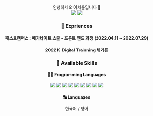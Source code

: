 
<div align="center">
안녕하세요 이치윤입니다 👋
<div>
 <a href="https://carrick0708.tistory.com/" target="_blank"><img src="https://img.shields.io/badge/%20-Blog-orange"/></a>
 <img src="https://img.shields.io/badge/%20-carrick035%40gmail.com-red"/>
</div>
 
 </div>




<div align="center">


### 🏫 Expriences

#### 패스트캠퍼스 : 메가바이트 스쿨 - 프론트 엔드 과정 (2022.04.11 ~ 2022.07.29)
#### 2022 K-Digital Trainning 해커톤
 
  

### 🧰 Available Skills
    
   #### 🧑‍💻 Programming Languages
  
 <div>
   <img src="https://img.shields.io/badge/html5-E34F26?style=for-the-badge&logo=html5&logoColor=white">
    <img src="https://img.shields.io/badge/css-1572B6?style=for-the-badge&logo=css&logoColor=white">
    <img src="https://img.shields.io/badge/Sass-CC6699?style=for-the-badge&logo=sass&logoColor=white" />  
    <img src="https://img.shields.io/badge/styledcomponents-DB7093?style=for-the-badge&logo=styledcomponents&logoColor=white"/>
    <img src="https://img.shields.io/badge/JavaScript-F7DF1E?style=for-the-badge&logo=JavaScript&logoColor=white"/>
    <img src="https://img.shields.io/badge/typescript-3178C6?style=for-the-badge&logo=typescript&logoColor=white">
    <img src="https://img.shields.io/badge/react-61DAFB?style=for-the-badge&logo=react&logoColor=white">
    <img src="https://img.shields.io/badge/reactnative-61DAFB?style=for-the-badge&logo=react&logoColor=white">
    <img src="https://img.shields.io/badge/redux-764ABC?style=for-the-badge&logo=redux&logoColor=white">

 </div>
 
 #### 🔠 Languages
      
 한국어 / 영어 
     
</div>

               
                
    
    
 
 




 
  
